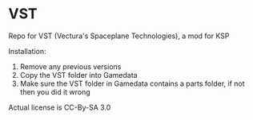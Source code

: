 VST
===

Repo for VST (Vectura's Spaceplane Technologies), a mod for KSP

Installation:
1) Remove any previous versions
2) Copy the VST folder into Gamedata
3) Make sure the VST folder in Gamedata contains a parts folder, if not then you did it wrong

Actual license is CC-By-SA 3.0